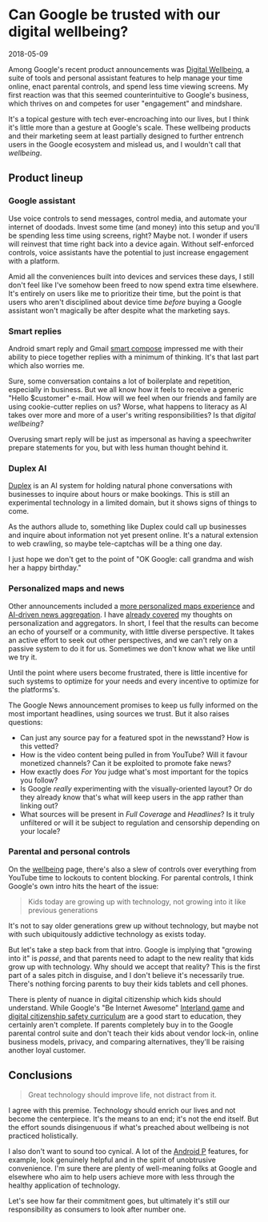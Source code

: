 # Can Google be trusted with our digital wellbeing?
<time>2018-05-09</time>

Among Google's recent product announcements was [Digital Wellbeing][1], a suite of tools and personal assistant features to help manage your time online, enact parental controls, and spend less time viewing screens. My first reaction was that this seemed counterintuitive to Google's business, which thrives on and competes for user "engagement" and mindshare.

It's a topical gesture with tech ever-encroaching into our lives, but I think it's little more than a gesture at Google's scale. These wellbeing products and their marketing seem at least partially designed to further entrench users in the Google ecosystem and mislead us, and I wouldn't call that _wellbeing_.

## Product lineup
### Google assistant
Use voice controls to send messages, control media, and automate your internet of doodads. Invest some time (and money) into this setup and you'll be spending less time using screens, right? Maybe not. I wonder if users will reinvest that time right back into a device again. Without self-enforced controls, voice assistants have the potential to just increase engagement with a platform.

Amid all the conveniences built into devices and services these days, I still don't feel like I've somehow been freed to now spend extra time elsewhere. It's entirely on users like me to prioritize their time, but the point is that users who aren't disciplined about device time _before_ buying a Google assistant won't magically be after despite what the marketing says.

### Smart replies
Android smart reply and Gmail [smart compose][2] impressed me with their ability to piece together replies with a minimum of thinking. It's that last part which also worries me.

Sure, some conversation contains a lot of boilerplate and repetition, especially in business. But we all know how it feels to receive a generic "Hello $customer" e-mail. How will we feel when our friends and family are using cookie-cutter replies on us? Worse, what happens to literacy as AI takes over more and more of a user's writing responsibilities? Is that _digital wellbeing?_

Overusing smart reply will be just as impersonal as having a speechwriter prepare statements for you, but with less human thought behind it.

### Duplex AI
[Duplex][3] is an AI system for holding natural phone conversations with businesses to inquire about hours or make bookings. This is still an experimental technology in a limited domain, but it shows signs of things to come.

As the authors allude to, something like Duplex could call up businesses and inquire about information not yet present online. It's a natural extension to web crawling, so maybe tele-captchas will be a thing one day.

I just hope we don't get to the point of "OK Google: call grandma and wish her a happy birthday."

### Personalized maps and news
Other announcements included a [more personalized maps experience][5] and [AI-driven news aggregation][6]. I have [already covered][7] my thoughts on personalization and aggregators. In short, I feel that the results can become an echo of yourself or a community, with little diverse perspective. It takes an active effort to seek out other perspectives, and we can't rely on a passive system to do it for us. Sometimes we don't know what we like until we try it.

Until the point where users become frustrated, there is little incentive for such systems to optimize for your needs and every incentive to optimize for the platforms's.

The Google News announcement promises to keep us fully informed on the most important headlines, using sources we trust. But it also raises questions:

* Can just any source pay for a featured spot in the newsstand? How is this vetted?
* How is the video content being pulled in from YouTube? Will it favour monetized channels? Can it be exploited to promote fake news?
* How exactly does _For You_ judge what's most important for the topics you follow?
* Is Google _really_ experimenting with the visually-oriented layout? Or do they already know that's what will keep users in the app rather than linking out?
* What sources will be present in _Full Coverage_ and _Headlines_? Is it truly unfiltered or will it be subject to regulation and censorship depending on your locale?

### Parental and personal controls
On the [wellbeing][1] page, there's also a slew of controls over everything from YouTube time to lockouts to content blocking. For parental controls, I think Google's own intro hits the heart of the issue:

> Kids today are growing up with technology, not growing into it like previous generations

It's not to say older generations grew up without technology, but maybe not with such ubiquitously addictive technology as exists today.

But let's take a step back from that intro. Google is implying that "growing into it" is _passé_, and that parents need to adapt to the new reality that kids grow up with technology. Why should we accept that reality? This is the first part of a sales pitch in disguise, and I don't believe it's necessarily true. There's nothing forcing parents to buy their kids tablets and cell phones.

There is plenty of nuance in digital citizenship which kids should understand. While Google's "Be Internet Awesome" [Interland game][8] and [digital citizenship safety curriculum][9] are a good start to education, they certainly aren't complete. If parents completely buy in to the Google parental control suite and don't teach their kids about vendor lock-in, online business models, privacy, and comparing alternatives, they'll be raising another loyal customer.

## Conclusions

> Great technology should improve life, not distract from it.

I agree with this premise. Technology should enrich our lives and not become the centerpiece. It's the means to an end; it's not the end itself. But the effort sounds disingenuous if what's preached about wellbeing is not practiced holistically.

I also don't want to sound too cynical. A lot of the [Android P][4] features, for example, look genuinely helpful and in the spirit of unobtrusive convenience. I'm sure there are plenty of well-meaning folks at Google and elsewhere who aim to help users achieve more with less through the healthy application of technology.

Let's see how far their commitment goes, but ultimately it's still our responsibility as consumers to look after number one.


[1]: https://wellbeing.google/
[2]: https://www.blog.google/products/gmail/subject-write-emails-faster-smart-compose-gmail/
[3]: https://ai.googleblog.com/2018/05/duplex-ai-system-for-natural-conversation.html
[4]: https://www.blog.google/products/android/android-p/
[5]: https://techcrunch.com/2018/05/08/google-maps-will-soon-give-you-better-recommendations/
[6]: https://blog.google/products/news/new-google-news-ai-meets-human-intelligence/
[7]: /post/i-thought-i-knew-the-web/
[8]: https://beinternetawesome.withgoogle.com
[9]: https://storage.googleapis.com/gweb-interland.appspot.com/en-us/hub/pdfs/Google_BeInternetAwesome_DigitalCitizenshipSafety_Curriculum_.pdf